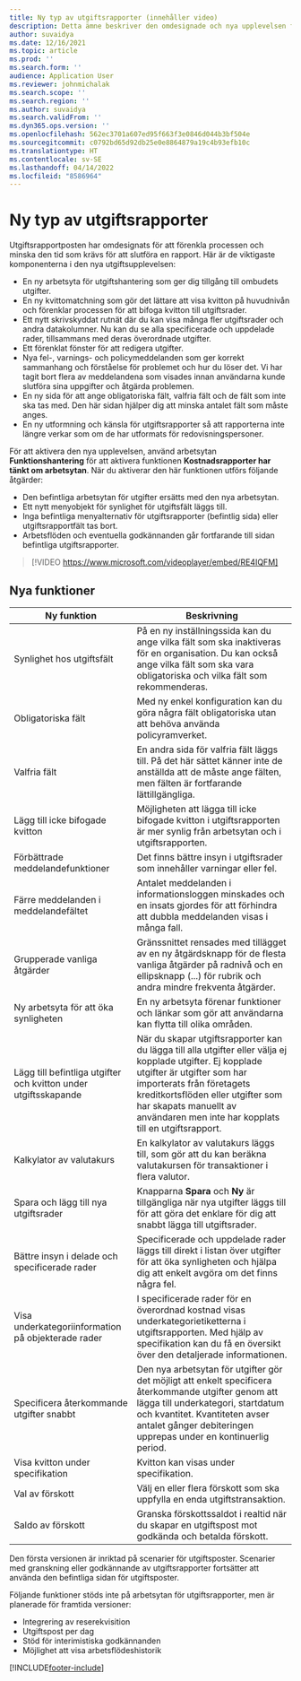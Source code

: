 ```yaml
---
title: Ny typ av utgiftsrapporter (innehåller video)
description: Detta ämne beskriver den omdesignade och nya upplevelsen för posten i utgiftsrapporten.
author: suvaidya
ms.date: 12/16/2021
ms.topic: article
ms.prod: ''
ms.search.form: ''
audience: Application User
ms.reviewer: johnmichalak
ms.search.scope: ''
ms.search.region: ''
ms.author: suvaidya
ms.search.validFrom: ''
ms.dyn365.ops.version: ''
ms.openlocfilehash: 562ec3701a607ed95f663f3e0846d044b3bf504e
ms.sourcegitcommit: c0792bd65d92db25e0e8864879a19c4b93efb10c
ms.translationtype: HT
ms.contentlocale: sv-SE
ms.lasthandoff: 04/14/2022
ms.locfileid: "8586964"
---
```

# <a name="expense-reports-reimagined"></a>Ny typ av utgiftsrapporter

Utgiftsrapportposten har omdesignats för att förenkla processen och minska den tid som krävs för att slutföra en rapport. Här är de viktigaste komponenterna i den nya utgiftsupplevelsen:

- En ny arbetsyta för utgiftshantering som ger dig tillgång till ombudets utgifter.
- En ny kvittomatchning som gör det lättare att visa kvitton på huvudnivån och förenklar processen för att bifoga kvitton till utgiftsrader.
- Ett nytt skrivskyddat rutnät där du kan visa många fler utgiftsrader och andra datakolumner. Nu kan du se alla specificerade och uppdelade rader, tillsammans med deras överordnade utgifter.
- Ett förenklat fönster för att redigera utgifter.
- Nya fel-, varnings- och policymeddelanden som ger korrekt sammanhang och förståelse för problemet och hur du löser det. Vi har tagit bort flera av meddelandena som visades innan användarna kunde slutföra sina uppgifter och åtgärda problemen.
- En ny sida för att ange obligatoriska fält, valfria fält och de fält som inte ska tas med. Den här sidan hjälper dig att minska antalet fält som måste anges.
- En ny utformning och känsla för utgiftsrapporter så att rapporterna inte längre verkar som om de har utformats för redovisningspersoner.

För att aktivera den nya upplevelsen, använd arbetsytan **Funktionshantering** för att aktivera funktionen **Kostnadsrapporter har tänkt om arbetsytan**. När du aktiverar den här funktionen utförs följande åtgärder:

- Den befintliga arbetsytan för utgifter ersätts med den nya arbetsytan.
- Ett nytt menyobjekt för synlighet för utgiftsfält läggs till.
- Inga befintliga menyalternativ för utgiftsrapporter (befintlig sida) eller utgiftsrapportfält tas bort.
- Arbetsflöden och eventuella godkännanden går fortfarande till sidan befintliga utgiftsrapporter.

> [!VIDEO https://www.microsoft.com/videoplayer/embed/RE4IQFM]

## <a name="new-features"></a>Nya funktioner

| Ny funktion | Beskrivning |
|---|----|
| Synlighet hos utgiftsfält | På en ny inställningssida kan du ange vilka fält som ska inaktiveras för en organisation. Du kan också ange vilka fält som ska vara obligatoriska och vilka fält som rekommenderas. |
| Obligatoriska fält | Med ny enkel konfiguration kan du göra några fält obligatoriska utan att behöva använda policyramverket. |
| Valfria fält | En andra sida för valfria fält läggs till. På det här sättet känner inte de anställda att de måste ange fälten, men fälten är fortfarande lättillgängliga. |
| Lägg till icke bifogade kvitton | Möjligheten att lägga till icke bifogade kvitton i utgiftsrapporten är mer synlig från arbetsytan och i utgiftsrapporten. |
| Förbättrade meddelandefunktioner | Det finns bättre insyn i utgiftsrader som innehåller varningar eller fel. |
| Färre meddelanden i meddelandefältet| Antalet meddelanden i informationsloggen minskades och en insats gjordes för att förhindra att dubbla meddelanden visas i många fall. |
| Grupperade vanliga åtgärder | Gränssnittet rensades med tillägget av en ny åtgärdsknapp för de flesta vanliga åtgärder på radnivå och en ellipsknapp (...) för rubrik och andra mindre frekventa åtgärder. |
| Ny arbetsyta för att öka synligheten | En ny arbetsyta förenar funktioner och länkar som gör att användarna kan flytta till olika områden. |
| Lägg till befintliga utgifter och kvitton under utgiftsskapande | När du skapar utgiftsrapporter kan du lägga till alla utgifter eller välja ej kopplade utgifter. Ej kopplade utgifter är utgifter som har importerats från företagets kreditkortsflöden eller utgifter som har skapats manuellt av användaren men inte har kopplats till en utgiftsrapport.|
| Kalkylator av valutakurs | En kalkylator av valutakurs läggs till, som gör att du kan beräkna valutakursen för transaktioner i flera valutor. |
| Spara och lägg till nya utgiftsrader | Knapparna **Spara** och **Ny** är tillgängliga när nya utgifter läggs till för att göra det enklare för dig att snabbt lägga till utgiftsrader. |
| Bättre insyn i delade och specificerade rader | Specificerade och uppdelade rader läggs till direkt i listan över utgifter för att öka synligheten och hjälpa dig att enkelt avgöra om det finns några fel. |
| Visa underkategoriinformation på objekterade rader | I specificerade rader för en överordnad kostnad visas underkategorietiketterna i utgiftsrapporten. Med hjälp av specifikation kan du få en översikt över den detaljerade informationen.|
|Specificera återkommande utgifter snabbt | Den nya arbetsytan för utgifter gör det möjligt att enkelt specificera återkommande utgifter genom att lägga till underkategori, startdatum och kvantitet. Kvantiteten avser antalet gånger debiteringen upprepas under en kontinuerlig period. |
| Visa kvitton under specifikation | Kvitton kan visas under specifikation. |
| Val av förskott | Välj en eller flera förskott som ska uppfylla en enda utgiftstransaktion. |
| Saldo av förskott | Granska förskottssaldot i realtid när du skapar en utgiftspost mot godkända och betalda förskott. |

Den första versionen är inriktad på scenarier för utgiftsposter. Scenarier med granskning eller godkännande av utgiftsrapporter fortsätter att använda den befintliga sidan för utgiftsposter.


Följande funktioner stöds inte på arbetsytan för utgiftsrapporter, men är planerade för framtida versioner: 

- Integrering av reserekvisition
- Utgiftspost per dag
- Stöd för interimistiska godkännanden
- Möjlighet att visa arbetsflödeshistorik


[!INCLUDE[footer-include](../includes/footer-banner.md)]
